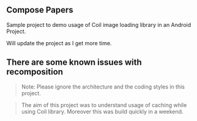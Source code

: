 ## Compose Papers
Sample project to demo usage of Coil image loading library in an Android Project.

Will update the project as I get more time.

## There are some known issues with recomposition

> Note: Please ignore the architecture and the coding styles in this project.

> The aim of this project was to understand usage of caching while using Coil library. Moreover this was build quickly in a weekend.